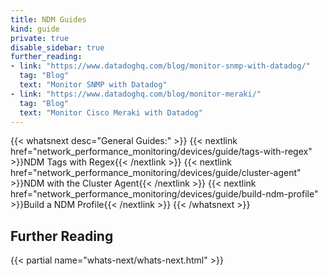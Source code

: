 ```yaml
---
title: NDM Guides
kind: guide
private: true
disable_sidebar: true
further_reading:
- link: "https://www.datadoghq.com/blog/monitor-snmp-with-datadog/"
  tag: "Blog"
  text: "Monitor SNMP with Datadog"
- link: "https://www.datadoghq.com/blog/monitor-meraki/"
  tag: "Blog"
  text: "Monitor Cisco Meraki with Datadog"
---
```


{{< whatsnext desc="General Guides:" >}}
    {{< nextlink href="network_performance_monitoring/devices/guide/tags-with-regex" >}}NDM Tags with Regex{{< /nextlink >}}
    {{< nextlink href="network_performance_monitoring/devices/guide/cluster-agent" >}}NDM with the Cluster Agent{{< /nextlink >}}
    {{< nextlink href="network_performance_monitoring/devices/guide/build-ndm-profile" >}}Build a NDM Profile{{< /nextlink >}}
{{< /whatsnext >}}

## Further Reading

{{< partial name="whats-next/whats-next.html" >}}
